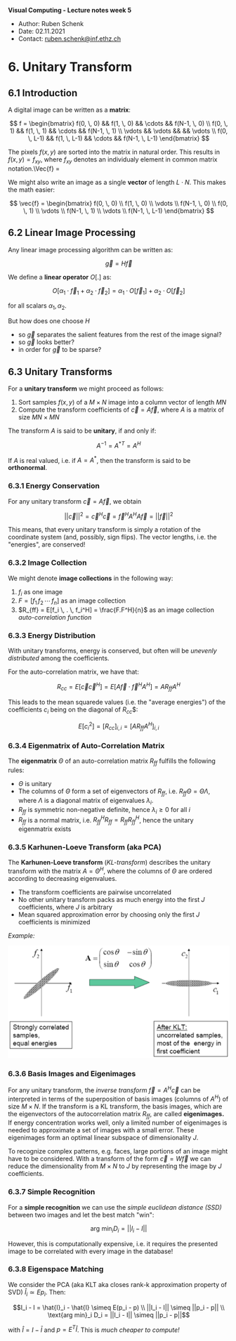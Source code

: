 **Visual Computing - Lecture notes week 5**

- Author: Ruben Schenk
- Date: 02.11.2021
- Contact: ruben.schenk@inf.ethz.ch

# 6. Unitary Transform

## 6.1 Introduction

A digital image can be written as a **matrix**:

$$
f = \begin{bmatrix}
    f(0, \, 0) && f(1, \, 0) && \cdots && f(N-1, \, 0) \\
    f(0, \, 1) && f(1, \, 1) && \cdots && f(N-1, \, 1) \\
    \vdots && \vdots && && \vdots \\
    f(0, \, L-1) && f(1, \, L-1) && \cdots && f(N-1, \, L-1)
\end{bmatrix}
$$

The pixels $f(x, \, y)$ are sorted into the matrix in natural order. This results in $f(x, \, y) = f_{xy}$, where $f_{xy}$ denotes an individualy element in common matrix notation.\Vec{f} =

We might also write an image as a single **vector** of length $L \cdot N$. This makes the math easier:

$$
\vec{f} = \begin{bmatrix}
    f(0, \, 0) \\ f(1, \, 0) \\ \vdots \\ f(N-1, \, 0) \\ f(0, \, 1) \\ \vdots \\ f(N-1, \, 1) \\ \vdots \\ f(N-1, \, L-1)
\end{bmatrix}
$$

## 6.2 Linear Image Processing

Any linear image processing algorithm can be written as:

$$\vec{g} = H \vec{f}$$

We define a **linear operator** $O[.]$ as:

$$O[\alpha_1 \cdot \vec{f}_1 + \alpha_2 \cdot \vec{f}_2] = \alpha_1 \cdot O[\vec{f}_1] + \alpha_2 \cdot O[\vec{f}_2]$$

for all scalars $\alpha_1, \, \alpha_2$.

But how does one choose $H$

- so $\vec{g}$ separates the salient features from the rest of the image signal?
- so $\vec{g}$ looks better?
- in order for $\vec{g}$ to be sparse?

## 6.3 Unitary Transforms

For a **unitary transform** we might proceed as follows:

1. Sort samples $f(x, \, y)$ of a $M \times N$ image into a column vector of length $MN$
2. Compute the transform coefficients of $\vec{c} = A \vec{f}$, where $A$ is a matrix of size $MN \times MN$

The transform $A$ is said to be **unitary**, if and only if:

$$A^{-1} = A^{*T} = A^H$$

If $A$ is real valued, i.e. if $A = A^*$, then the transform is said to be **orthonormal**.

### 6.3.1 Energy Conservation

For any unitary transform $\vec{c} = A \vec{f}$, we obtain

$$||\vec{c}||^2 = \vec{c}^H\vec{c} = \vec{f}^H A^H A \vec{f} = ||\vec{f}||^2$$

This means, that every unitary transform is simply a rotation of the coordinate system (and, possibly, sign flips). The vector lengths, i.e. the "energies", are conserved!

### 6.3.2 Image Collection

We might denote **image collections** in the following way:

1. $f_i$ as one image
2. $F = [f_1 \, f_2 \, \cdots \, f_n]$ as an image collection
3. $R_{ff} = E[f_i \, . \, f_i^H] = \frac{F.F^H}{n}$ as an image collection _auto-correlation function_

### 6.3.3 Energy Distribution

With unitary transforms, energy is conserved, but often will be _unevenly distributed_ among the coefficients.

For the auto-correlation matrix, we have that:

$$R_{cc} = E[\vec{c}\vec{c}^H] = E[A \vec{f} \cdot \vec{f}^H A^H] = A R_{ff}A^H$$

This leads to the mean squarede values (i.e. the "average energies") of the coefficients $c_i$ being on the diagonal of $R_{cc}$$:

$$E[c_i^2] = [R_{cc}]_{i,i} = [AR_{ff}A^H]_{i,i}$$

### 6.3.4 Eigenmatrix of Auto-Correlation Matrix

The **eigenmatrix** $\Theta$ of an auto-correlation matrix $R_{ff}$ fulfills the following rules:

- $\Theta$ is unitary
- The columns of $\Theta$ form a set of eigenvectors of $R_{ff}$, i.e. $R_{ff} \Theta = \Theta \Lambda$, where $\Lambda$ is a diagonal matrix of eigenvalues $\lambda_i$.
- $R_{ff}$ is symmetric non-negative definite, hence $\lambda_i \geq 0$ for all $i$
- $R_{ff}$ is a normal matrix, i.e. $R_{ff}^HR_{ff} = R_{ff}R_{ff}^H$, hence the unitary eigenmatrix exists

### 6.3.5 Karhunen-Loeve Transform (aka PCA)

The **Karhunen-Loeve transform** (_KL-transform_) describes the unitary transform with the matrix $A = \Theta^H$, where the columns of $\Theta$ are ordered according to decreasing eigenvalues.

- The transform coefficients are pairwise uncorrelated
- No other unitary transform packs as much energy into the first $J$ coefficients, where $J$ is arbitrary
- Mean squared approximation error by choosing only the first $J$ coefficients is minimized

_Example:_

![](./Figures/VisComp_Fig5-1.PNG)

### 6.3.6 Basis Images and Eigenimages

For any unitary transform, the _inverse transform_ $\vec{f} = A^H \vec{c}$ can be interpreted in terms of the superposition of basis images (columns of $A^H$) of size $M \times N$.
If the transform is a KL transform, the basis images, which are the eigenvectors of the autocorrelation matrix $R_{ff}$, are called **eigenimages.**
If energy concentration works well, only a limited number of eigenimages is needed to approximate a set of images with a small error. These eigenimages form an optimal linear subspace of dimensionality $J$.

To recognize complex patterns, e.g. faces, large portions of an image might have to be considered. With a transform of the form $\vec{c} = W\vec{f}$ we can reduce the dimensionality from $M \times N$ to $J$ by representing the image by $J$ coefficients.

### 6.3.7 Simple Recognition

For a **simple recognition** we can use the _simple euclidean distance (SSD)_ between two images and let the best match "win":

$$\text{arg min}_i D_i = ||I_i - I||$$

However, this is computationally expensive, i.e. it requires the presented image to be correlated with every image in the database!

### 6.3.8 Eigenspace Matching

We consider the PCA (aka KLT aka closes rank-k approximation property of SVD) $\hat{I}_i \simeq Ep_i$. Then:

$$I_i - I = \hat{I}_i - \hat{I} \simeq E(p_i - p) \\ ||I_i - I|| \simeq ||p_i - p|| \\ \text{arg min}_i D_i = ||I_i - I|| \simeq ||p_i - p||$$

with $\hat{I} = I - \bar{I}$ and $p = E^T \hat{I}$. This is _much cheaper to compute!_
